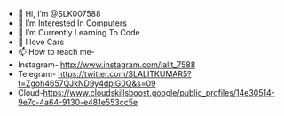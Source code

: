 - 👋 Hi, I’m @SLK007588
- 👀 I’m Interested In Computers
- 🌱 I’m Currently Learning To Code
- 💞️ I love Cars
- 📫 How to reach me- 
- Instagram- http://www.instagram.com/lalit_7588
- Telegram- https://twitter.com/SLALITKUMAR5?t=Zgoh4657QJkND9y4dpiG0Q&s=09
- Cloud-https://www.cloudskillsboost.google/public_profiles/14e30514-9e7c-4a64-9130-e481e553cc5e

<!---
SLK007588/SLK007588 is a ✨ special ✨ repository because its `README.md` (this file) appears on your GitHub profile.
You can click the Preview link to take a look at your changes.
--->
